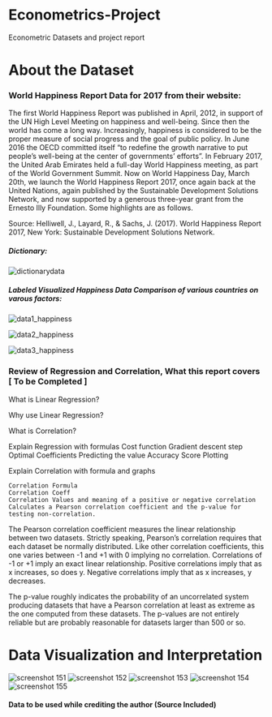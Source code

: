 # Econometrics-Project
Econometric Datasets and project report

# About the Dataset

### World Happiness Report Data for 2017 from their website:

The first World Happiness Report was published in April, 2012, in support of the UN High Level Meeting on happiness and well-being. Since then the world has come a long way. Increasingly, happiness is considered to be the proper measure of social progress and the goal of public policy. In June 2016 the OECD committed itself “to redefine the growth narrative to put people’s well-being at the center of governments’ efforts”. In February 2017, the United Arab Emirates held a full-day World Happiness meeting, as part of the World Government Summit. Now on World Happiness Day, March 20th, we launch the World Happiness Report 2017, once again back at the United Nations, again published by the Sustainable Development Solutions Network, and now supported by a generous three-year grant from the Ernesto Illy Foundation. Some highlights are as follows.

Source: Helliwell, J., Layard, R., & Sachs, J. (2017). World Happiness Report 2017, New York: Sustainable Development Solutions Network.

##### Dictionary:

![dictionarydata](https://user-images.githubusercontent.com/24922775/47003112-27305a00-d14c-11e8-8a4c-51c764f0dd7f.png)

##### Labeled Visualized Happiness Data Comparison of various countries on varous factors:

![data1_happiness](https://user-images.githubusercontent.com/24922775/47003109-2697c380-d14c-11e8-8455-78b61eb27f0c.png)

![data2_happiness](https://user-images.githubusercontent.com/24922775/47003110-2697c380-d14c-11e8-8436-6bafde7070d3.png)

![data3_happiness](https://user-images.githubusercontent.com/24922775/47003111-27305a00-d14c-11e8-8524-59e0bf1bc459.png)

### Review of Regression and Correlation, What this report covers [ To be Completed ]

What is Linear Regression?

Why use Linear Regression?

What is Correlation?

Explain Regression with formulas
    Cost function
    Gradient descent step
    Optimal Coefficients
    Predicting the value
    Accuracy Score
    Plotting

Explain Correlation with formula and graphs

    Correlation Formula
    Correlation Coeff
    Correlation Values and meaning of a positive or negative correlation
    Calculates a Pearson correlation coefficient and the p-value for testing non-correlation.

The Pearson correlation coefficient measures the linear relationship between two datasets. Strictly speaking, Pearson’s correlation requires that each dataset be normally distributed. Like other correlation coefficients, this one varies between -1 and +1 with 0 implying no correlation. Correlations of -1 or +1 imply an exact linear relationship. Positive correlations imply that as x increases, so does y. Negative correlations imply that as x increases, y decreases.

The p-value roughly indicates the probability of an uncorrelated system producing datasets that have a Pearson correlation at least as extreme as the one computed from these datasets. The p-values are not entirely reliable but are probably reasonable for datasets larger than 500 or so.

# Data Visualization and Interpretation

![screenshot 151](https://user-images.githubusercontent.com/24922775/47003470-ebe25b00-d14c-11e8-862e-0be75823351c.png)
![screenshot 152](https://user-images.githubusercontent.com/24922775/47003471-ec7af180-d14c-11e8-80c1-78c94d6b5c0b.png)
![screenshot 153](https://user-images.githubusercontent.com/24922775/47003472-ec7af180-d14c-11e8-83cd-e73ddd9dec12.png)
![screenshot 154](https://user-images.githubusercontent.com/24922775/47003473-ec7af180-d14c-11e8-989f-9175353b25d5.png)
![screenshot 155](https://user-images.githubusercontent.com/24922775/47003477-ed138800-d14c-11e8-82cf-ebb48d6a5e8d.png)

#### Data to be used while crediting the author (Source Included)


